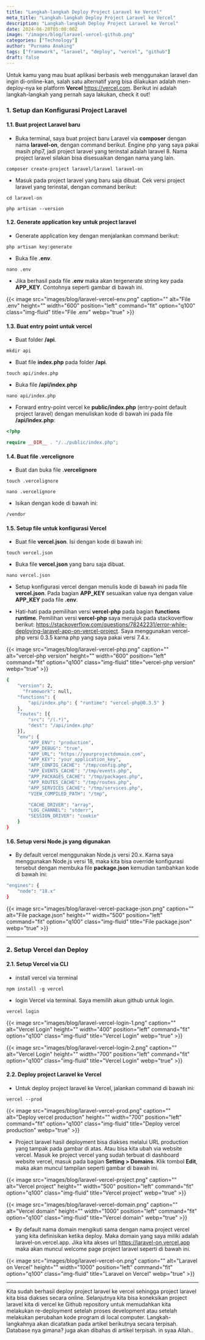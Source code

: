 ```yaml
---
title: "Langkah-langkah Deploy Project Laravel ke Vercel"
meta_title: "Langkah-langkah Deploy Project Laravel ke Vercel"
description: "Langkah-langkah Deploy Project Laravel ke Vercel"
date: 2024-06-20T05:00:00Z
image: "/images/blog/laravel-vercel-github.png"
categories: ["Technology"]
author: "Purnama Anaking"
tags: ["framework", "laravel", "deploy", "vercel", "github"]
draft: false
---
```


Untuk kamu yang mau buat aplikasi berbasis web menggunakan laravel dan ingin di-online-kan, salah satu alternatif yang bisa dilakukan adalah men-deploy-nya ke platform **Vercel** https://vercel.com. Berikut ini adalah langkah-langkah yang pernah saya lakukan, check it out!

### 1. Setup dan Konfigurasi Project Laravel

#### 1.1. Buat project Laravel baru

- Buka terminal, saya buat project baru Laravel via **composer** dengan nama **laravel-on**, dengan command berikut. Engine php yang saya pakai masih php7, jadi project laravel yang terinstal adalah laravel 8. Nama project laravel silakan bisa disesuaikan dengan nama yang lain.

```
composer create-project laravel/laravel laravel-on
```

- Masuk pada project laravel yang baru saja dibuat. Cek versi project laravel yang terinstal, dengan command berikut:

```
cd laravel-on
```

```
php artisan --version
```

#### 1.2. Generate application key untuk project laravel

- Generate application key dengan menjalankan command berikut:

```
php artisan key:generate
```

- Buka file **.env**.

```
nano .env
```

- Jika berhasil pada file **.env** maka akan tergenerate string key pada **APP_KEY**. Contohnya seperti gambar di bawah ini.

{{< image src="images/blog/laravel-vercel-env.png" caption="" alt="File .env" height="" width="600" position="left" command="fit" option="q100" class="img-fluid" title="File .env"  webp="true" >}}

#### 1.3. Buat entry point untuk vercel

- Buat folder **/api**.

```
mkdir api

```

- Buat file **index.php** pada folder **/api**.

```
touch api/index.php

```

- Buka file **/api/index.php**

```
nano api/index.php

```

- Forward entry-point vercel ke **public/index.php** (entry-point default project laravel) dengan menuliskan kode di bawah ini pada file **/api/index.php**:

```php
<?php

require __DIR__ . "/../public/index.php";
```

#### 1.4. Buat file .vercelignore

- Buat dan buka file **.vercelignore**

```
touch .vercelignore
```

```
nano .vercelignore
```

- Isikan dengan kode di bawah ini:

```bash
/vendor
```

#### 1.5. Setup file untuk konfigurasi Vercel

- Buat file **vercel.json**. Isi dengan kode di bawah ini:

```
touch vercel.json
```

- Buka file **vercel.json** yang baru saja dibuat.

```
nano vercel.json
```

- Setup konfigurasi vercel dengan menulis kode di bawah ini pada file **vercel.json**. Pada bagian **APP_KEY** sesuaikan value nya dengan value **APP_KEY** pada file **.env**.

- Hati-hati pada pemilihan versi **vercel-php** pada bagian **functions runtime**. Pemilihan versi **vercel-php** saya merujuk pada stackoverflow berikut: https://stackoverflow.com/questions/78242231/error-while-deploying-laravel-app-on-vercel-project. Saya menggunakan vercel-php versi 0.3.5 karna php yang saya pakai versi 7.4.x.

{{< image src="images/blog/laravel-vercel-php.png" caption="" alt="vercel-php version" height="" width="600" position="left" command="fit" option="q100" class="img-fluid" title="vercel-php version"  webp="true" >}}

```bash
{
    "version": 2,
      "framework": null,
    "functions": {
        "api/index.php": { "runtime": "vercel-php@0.3.5" }
    },
    "routes": [{
        "src": "/(.*)",
        "dest": "/api/index.php"
    }],
    "env": {
        "APP_ENV": "production",
        "APP_DEBUG": "true",
        "APP_URL": "https://yourprojectdomain.com",
        "APP_KEY": "your_application_key",
        "APP_CONFIG_CACHE": "/tmp/config.php",
        "APP_EVENTS_CACHE": "/tmp/events.php",
        "APP_PACKAGES_CACHE": "/tmp/packages.php",
        "APP_ROUTES_CACHE": "/tmp/routes.php",
        "APP_SERVICES_CACHE": "/tmp/services.php",
        "VIEW_COMPILED_PATH": "/tmp",

        "CACHE_DRIVER": "array",
        "LOG_CHANNEL": "stderr",
        "SESSION_DRIVER": "cookie"
    }
}
```

#### 1.6. Setup versi Node.js yang digunakan

- By default vercel menggunakan Node.js versi 20.x. Karna saya menggunakan Node.js versi 18, maka kita bisa override konfigurasi tersebut dengan membuka file **package.json** kemudian tambahkan kode di bawah ini:

```bash
"engines": {
    "node": "18.x"
}
```

{{< image src="images/blog/laravel-vercel-package-json.png" caption="" alt="File package.json" height="" width="500" position="left" command="fit" option="q100" class="img-fluid" title="File package.json"  webp="true" >}}

---

### 2. Setup Vercel dan Deploy

#### 2.1. Setup Vercel via CLI

- install vercel via terminal

```
npm install -g vercel
```

- login Vercel via terminal. Saya memilih akun github untuk login.

```
vercel login
```

{{< image src="images/blog/laravel-vercel-login-1.png" caption="" alt="Vercel Login" height="" width="400" position="left" command="fit" option="q100" class="img-fluid" title="Vercel Login"  webp="true" >}}

{{< image src="images/blog/laravel-vercel-login-2.png" caption="" alt="Vercel Login" height="" width="700" position="left" command="fit" option="q100" class="img-fluid" title="Vercel Login"  webp="true" >}}

#### 2.2. Deploy project Laravel ke Vercel

- Untuk deploy project laravel ke Vercel, jalankan command di bawah ini:

```
vercel --prod
```

{{< image src="images/blog/laravel-vercel-prod.png" caption="" alt="Deploy vercel production" height="" width="700" position="left" command="fit" option="q100" class="img-fluid" title="Deploy vercel production"  webp="true" >}}

- Project laravel hasil deployment bisa diakses melalui URL production yang tampak pada gambar di atas. Atau bisa kita ubah via website vercel. Masuk ke project vercel yang sudah terbuat di dashboard website vercel, masuk pada bagian **Setting > Domains**. Klik tombol **Edit**, maka akan muncul tampilan seperti gambar di bawah ini.

{{< image src="images/blog/laravel-vercel-project.png" caption="" alt="Vercel project" height="" width="500" position="left" command="fit" option="q100" class="img-fluid" title="Vercel project"  webp="true" >}}

{{< image src="images/blog/laravel-vercel-domain.png" caption="" alt="Vercel domain" height="" width="1000" position="left" command="fit" option="q100" class="img-fluid" title="Vercel domain"  webp="true" >}}

- By default nama domain mengikuti sama dengan nama project vercel yang kita definisikan ketika deploy. Maka domain yang saya miliki adalah laravel-on.vercel.app. Jika kita akses url https://laravel-on.vercel.app maka akan muncul welcome page project laravel seperti di bawah ini.

{{< image src="images/blog/laravel-vercel-on.png" caption="" alt="Laravel on Vercel" height="" width="1000" position="left" command="fit" option="q100" class="img-fluid" title="Laravel on Vercel"  webp="true" >}}

---

Kita sudah berhasil deploy project laravel ke vercel sehingga project laravel kita bisa diakses secara online. Selanjutnya kita bisa koneksikan project laravel kita di vercel ke Github repository untuk memudahkan kita melakukan re-deployment setelah proses development atau setelah melakukan perubahan kode program di local computer. Langkah-langkahnya akan dicatatkan pada artikel berikutnya secara terpisah. Database nya gimana? juga akan dibahas di artikel terpisah. in syaa Allah..
